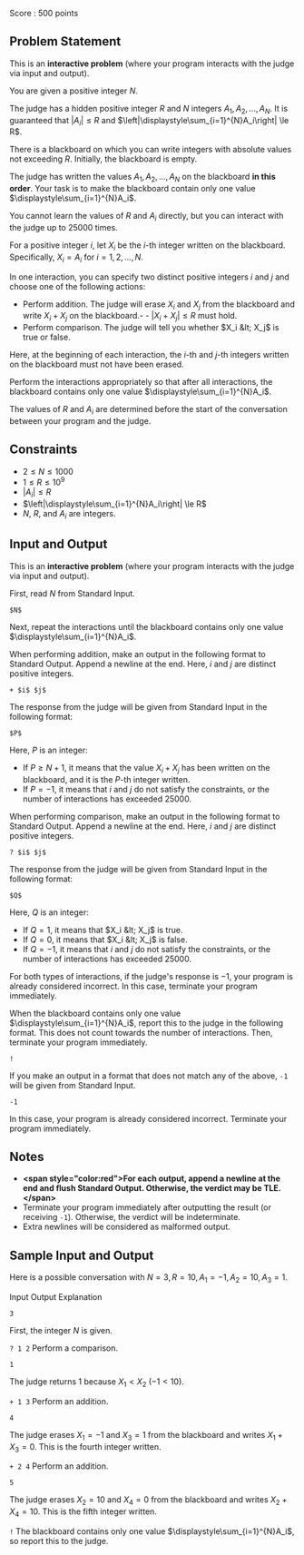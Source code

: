 Score : $500$ points

## Problem Statement

This is an **interactive problem** (where your program interacts with the judge via input and output).

You are given a positive integer $N$.

The judge has a hidden positive integer $R$ and $N$ integers $A_1, A_2, \dots, A_N$. It is guaranteed that $|A_i|\le R$ and $\left|\displaystyle\sum_{i=1}^{N}A_i\right| \le R$.

There is a blackboard on which you can write integers with absolute values not exceeding $R$. Initially, the blackboard is empty.

The judge has written the values $A_1, A_2, \dots, A_N$ on the blackboard **in this order**. Your task is to make the blackboard contain only one value $\displaystyle\sum_{i=1}^{N}A_i$.

You cannot learn the values of $R$ and $A_i$ directly, but you can interact with the judge up to $25000$ times.

For a positive integer $i$, let $X_i$ be the $i$-th integer written on the blackboard. Specifically, $X_i = A_i$ for $i=1,2,\dots,N$.

In one interaction, you can specify two distinct positive integers $i$ and $j$ and choose one of the following actions:

- Perform addition. The judge will erase $X_i$ and $X_j$ from the blackboard and write $X_i + X_j$ on the blackboard.-   - $|X_i + X_j| \leq R$ must hold.
- Perform comparison. The judge will tell you whether $X_i &lt; X_j$ is true or false.

Here, at the beginning of each interaction, the $i$-th and $j$-th integers written on the blackboard must not have been erased.

Perform the interactions appropriately so that after all interactions, the blackboard contains only one value $\displaystyle\sum_{i=1}^{N}A_i$.

The values of $R$ and $A_i$ are determined before the start of the conversation between your program and the judge.

## Constraints

- $2 \leq N \leq 1000$
- $1 \leq R \leq 10^9$
- $|A_i| \leq R$
- $\left|\displaystyle\sum_{i=1}^{N}A_i\right| \le R$
- $N$, $R$, and $A_i$ are integers.

## Input and Output

This is an **interactive problem** (where your program interacts with the judge via input and output).

First, read $N$ from Standard Input.

```plain
$N$
```

Next, repeat the interactions until the blackboard contains only one value $\displaystyle\sum_{i=1}^{N}A_i$.

When performing addition, make an output in the following format to Standard Output. Append a newline at the end. Here, $i$ and $j$ are distinct positive integers.

```plain
+ $i$ $j$
```

The response from the judge will be given from Standard Input in the following format:

```plain
$P$
```

Here, $P$ is an integer:

- If $P \geq N + 1$, it means that the value $X_i + X_j$ has been written on the blackboard, and it is the $P$-th integer written.
- If $P = -1$, it means that $i$ and $j$ do not satisfy the constraints, or the number of interactions has exceeded $25000$.

When performing comparison, make an output in the following format to Standard Output. Append a newline at the end. Here, $i$ and $j$ are distinct positive integers.

```plain
? $i$ $j$
```

The response from the judge will be given from Standard Input in the following format:

```plain
$Q$
```

Here, $Q$ is an integer:

- If $Q = 1$, it means that $X_i &lt; X_j$ is true.
- If $Q = 0$, it means that $X_i &lt; X_j$ is false.
- If $Q = -1$, it means that $i$ and $j$ do not satisfy the constraints, or the number of interactions has exceeded $25000$.

For both types of interactions, if the judge's response is $-1$, your program is already considered incorrect. In this case, terminate your program immediately.

When the blackboard contains only one value $\displaystyle\sum_{i=1}^{N}A_i$, report this to the judge in the following format. This does not count towards the number of interactions. Then, terminate your program immediately.

```plain
!
```

If you make an output in a format that does not match any of the above, `-1` will be given from Standard Input.

```plain
-1
```

In this case, your program is already considered incorrect. Terminate your program immediately.

## Notes

- **&lt;span style="color:red"&gt;For each output, append a newline at the end and flush Standard Output. Otherwise, the verdict may be TLE.&lt;/span&gt;**
- Terminate your program immediately after outputting the result (or receiving `-1`). Otherwise, the verdict will be indeterminate.
- Extra newlines will be considered as malformed output.

## Sample Input and Output

Here is a possible conversation with $N=3, R=10, A_1=-1, A_2=10, A_3=1$.

Input
Output
Explanation

`3`

First, the integer $N$ is given.

`? 1 2`
Perform a comparison.

`1`

The judge returns $1$ because $X_1\lt X_2\ (-1\lt 10)$.

`+ 1 3`
Perform an addition.

`4`

The judge erases $X_1 = -1$ and $X_3 = 1$ from the blackboard and writes $X_1 + X_3 = 0$. This is the fourth integer written.

`+ 2 4`
Perform an addition.

`5`

The judge erases $X_2 = 10$ and $X_4 = 0$ from the blackboard and writes $X_2 + X_4 = 10$. This is the fifth integer written.

`!`
The blackboard contains only one value $\displaystyle\sum_{i=1}^{N}A_i$, so report this to the judge.